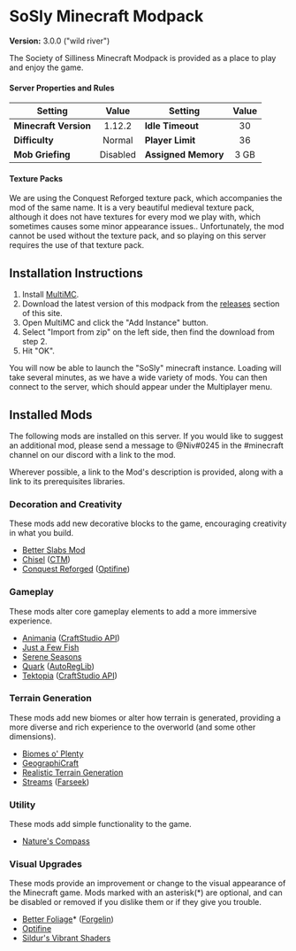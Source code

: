 # SoSly Minecraft Modpack
**Version:** 3.0.0 ("wild river")

The Society of Silliness Minecraft Modpack is provided as a place to play and enjoy the game. 

#### Server Properties and Rules
| Setting | Value | Setting | Value |
|-|:-:|-|:-:
| **Minecraft Version** | 1.12.2 | **Idle Timeout** | 30
| **Difficulty** | Normal | **Player Limit** | 36
| **Mob Griefing** | Disabled | **Assigned Memory** | 3 GB


#### Texture Packs
We are using the Conquest Reforged texture pack, which accompanies the mod of the same name.  It is a very beautiful medieval texture pack, although it does not have textures for every mod we play with, which sometimes causes some minor appearance issues.. Unfortunately, the mod cannot be used without the texture pack, and so playing on this server requires the use of that texture pack.

## Installation Instructions
1. Install [MultiMC](https://multimc.org/).
2. Download the latest version of this modpack from the [releases]() section of this site.
3. Open MultiMC and click the "Add Instance" button.
4. Select "Import from zip" on the left side, then find the download from step 2.
5. Hit "OK".

You will now be able to launch the "SoSly" minecraft instance.  Loading will take several minutes, as we have a wide variety of mods.  You can then connect to the server, which should appear under the Multiplayer menu.    

## Installed Mods
The following mods are installed on this server.  If you would like to suggest an additional mod, please send a message to @Niv#0245 in the #minecraft channel on our discord with a link to the mod.

Wherever possible, a link to the Mod's description is provided, along with a link to its prerequisites libraries.

### Decoration and Creativity
These mods add new decorative blocks to the game, encouraging creativity in what you build.

- [Better Slabs Mod](https://www.curseforge.com/minecraft/mc-mods/better-slabs-mod)
- [Chisel](https://www.curseforge.com/minecraft/mc-mods/chisel) ([CTM](https://www.curseforge.com/minecraft/mc-mods/ctm))
- [Conquest Reforged](https://www.curseforge.com/minecraft/mc-mods/conquest-reforged) ([Optifine](https://optifine.net/home))

### Gameplay
These mods alter core gameplay elements to add a more immersive experience.

- [Animania](https://www.curseforge.com/minecraft/mc-mods/animania) ([CraftStudio API](https://www.curseforge.com/minecraft/mc-mods/craftstudio-api))
- [Just a Few Fish](https://www.curseforge.com/minecraft/mc-mods/just-a-few-fish)
- [Serene Seasons](https://www.curseforge.com/minecraft/mc-mods/serene-seasons)
- [Quark](https://www.curseforge.com/minecraft/mc-mods/quark) ([AutoRegLib](https://www.curseforge.com/minecraft/mc-mods/autoreglib))
- [Tektopia](https://www.curseforge.com/minecraft/mc-mods/tektopia) ([CraftStudio API](https://www.curseforge.com/minecraft/mc-mods/craftstudio-api))

### Terrain Generation
These mods add new biomes or alter how terrain is generated, providing a more diverse and rich experience to the overworld (and some other dimensions).

- [Biomes o' Plenty](https://www.curseforge.com/minecraft/mc-mods/biomes-o-plenty)
- [GeographiCraft](https://www.curseforge.com/minecraft/mc-mods/climate-control-geographicraft)
- [Realistic Terrain Generation](https://www.curseforge.com/minecraft/mc-mods/realistic-terrain-generation)
- [Streams](https://www.curseforge.com/minecraft/mc-mods/streams) ([Farseek](https://www.curseforge.com/minecraft/mc-mods/farseek))

### Utility
These mods add simple functionality to the game.

- [Nature's Compass](https://www.curseforge.com/minecraft/mc-mods/natures-compass)

### Visual Upgrades
These mods provide an improvement or change to the visual appearance of the Minecraft game.  Mods marked with an asterisk(\*) are optional, and can be disabled or removed if you dislike them or if they give you trouble.

- [Better Foliage](https://www.curseforge.com/minecraft/mc-mods/better-foliage)* ([Forgelin](https://minecraft.curseforge.com/projects/shadowfacts-forgelin))
- [Optifine](https://optifine.net/home)
- [Sildur's Vibrant Shaders](https://sildurs-shaders.github.io)
